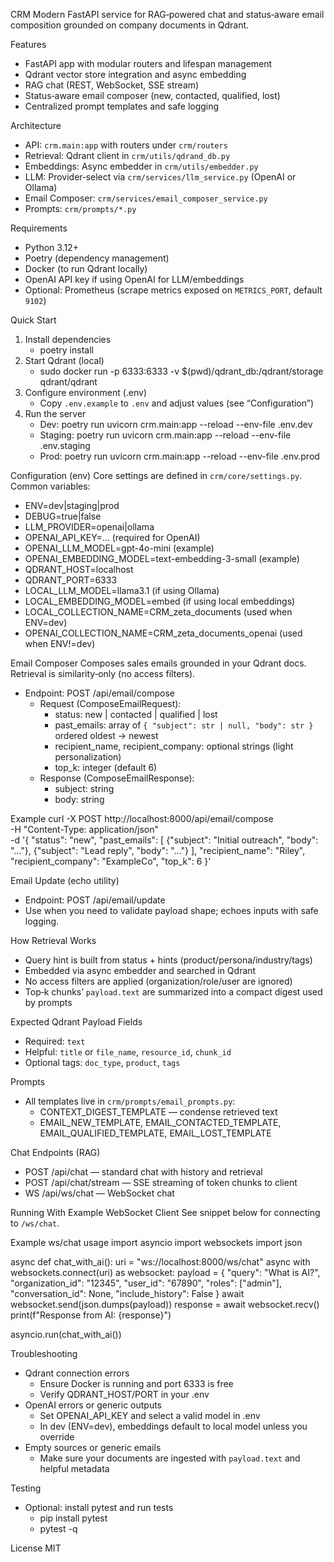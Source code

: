 CRM
Modern FastAPI service for RAG‑powered chat and status‑aware email composition grounded on company documents in Qdrant.

Features
- FastAPI app with modular routers and lifespan management
- Qdrant vector store integration and async embedding
- RAG chat (REST, WebSocket, SSE stream)
- Status‑aware email composer (new, contacted, qualified, lost)
- Centralized prompt templates and safe logging

Architecture
- API: `crm.main:app` with routers under `crm/routers`
- Retrieval: Qdrant client in `crm/utils/qdrand_db.py`
- Embeddings: Async embedder in `crm/utils/embedder.py`
- LLM: Provider‑select via `crm/services/llm_service.py` (OpenAI or Ollama)
- Email Composer: `crm/services/email_composer_service.py`
- Prompts: `crm/prompts/*.py`

Requirements
- Python 3.12+
- Poetry (dependency management)
- Docker (to run Qdrant locally)
- OpenAI API key if using OpenAI for LLM/embeddings
- Optional: Prometheus (scrape metrics exposed on `METRICS_PORT`, default `9102`)

Quick Start
1) Install dependencies
   - poetry install
2) Start Qdrant (local)
   - sudo docker run -p 6333:6333 -v $(pwd)/qdrant_db:/qdrant/storage qdrant/qdrant
3) Configure environment (.env)
   - Copy `.env.example` to `.env` and adjust values (see “Configuration”)
4) Run the server
   - Dev: poetry run uvicorn crm.main:app --reload --env-file .env.dev
   - Staging: poetry run uvicorn crm.main:app --reload --env-file .env.staging
   - Prod: poetry run uvicorn crm.main:app --reload --env-file .env.prod

Configuration (env)
Core settings are defined in `crm/core/settings.py`. Common variables:
- ENV=dev|staging|prod
- DEBUG=true|false
- LLM_PROVIDER=openai|ollama
- OPENAI_API_KEY=... (required for OpenAI)
- OPENAI_LLM_MODEL=gpt-4o-mini (example)
- OPENAI_EMBEDDING_MODEL=text-embedding-3-small (example)
- QDRANT_HOST=localhost
- QDRANT_PORT=6333
- LOCAL_LLM_MODEL=llama3.1 (if using Ollama)
- LOCAL_EMBEDDING_MODEL=embed (if using local embeddings)
- LOCAL_COLLECTION_NAME=CRM_zeta_documents (used when ENV=dev)
- OPENAI_COLLECTION_NAME=CRM_zeta_documents_openai (used when ENV!=dev)

Email Composer
Composes sales emails grounded in your Qdrant docs. Retrieval is similarity‑only (no access filters).

- Endpoint: POST /api/email/compose
  - Request (ComposeEmailRequest):
    - status: new | contacted | qualified | lost
    - past_emails: array of `{ "subject": str | null, "body": str }` ordered oldest → newest
    - recipient_name, recipient_company: optional strings (light personalization)
    - top_k: integer (default 6)
  - Response (ComposeEmailResponse):
    - subject: string
    - body: string

Example
curl -X POST http://localhost:8000/api/email/compose \
  -H "Content-Type: application/json" \
  -d '{
        "status": "new",
        "past_emails": [
          {"subject": "Initial outreach", "body": "…"},
          {"subject": "Lead reply", "body": "…"}
        ],
        "recipient_name": "Riley",
        "recipient_company": "ExampleCo",
        "top_k": 6
      }'

Email Update (echo utility)
- Endpoint: POST /api/email/update
- Use when you need to validate payload shape; echoes inputs with safe logging.

How Retrieval Works
- Query hint is built from status + hints (product/persona/industry/tags)
- Embedded via async embedder and searched in Qdrant
- No access filters are applied (organization/role/user are ignored)
- Top‑k chunks’ `payload.text` are summarized into a compact digest used by prompts

Expected Qdrant Payload Fields
- Required: `text`
- Helpful: `title` or `file_name`, `resource_id`, `chunk_id`
- Optional tags: `doc_type`, `product`, `tags`

Prompts
- All templates live in `crm/prompts/email_prompts.py`:
  - CONTEXT_DIGEST_TEMPLATE — condense retrieved text
  - EMAIL_NEW_TEMPLATE, EMAIL_CONTACTED_TEMPLATE, EMAIL_QUALIFIED_TEMPLATE, EMAIL_LOST_TEMPLATE

Chat Endpoints (RAG)
- POST /api/chat — standard chat with history and retrieval
- POST /api/chat/stream — SSE streaming of token chunks to client
- WS /api/ws/chat — WebSocket chat

Running With Example WebSocket Client
See snippet below for connecting to `/ws/chat`.

Example ws/chat usage
import asyncio
import websockets
import json

async def chat_with_ai():
    uri = "ws://localhost:8000/ws/chat"
    async with websockets.connect(uri) as websocket:
        payload = {
            "query": "What is AI?",
            "organization_id": "12345",
            "user_id": "67890",
            "roles": ["admin"],
            "conversation_id": None,
            "include_history": False
        }
        await websocket.send(json.dumps(payload))
        response = await websocket.recv()
        print(f"Response from AI: {response}")

asyncio.run(chat_with_ai())

Troubleshooting
- Qdrant connection errors
  - Ensure Docker is running and port 6333 is free
  - Verify QDRANT_HOST/PORT in your .env
- OpenAI errors or generic outputs
  - Set OPENAI_API_KEY and select a valid model in .env
  - In dev (ENV=dev), embeddings default to local model unless you override
- Empty sources or generic emails
  - Make sure your documents are ingested with `payload.text` and helpful metadata

Testing
- Optional: install pytest and run tests
  - pip install pytest
  - pytest -q

License
MIT
